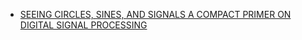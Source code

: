 * [SEEING CIRCLES, SINES, AND SIGNALS A COMPACT PRIMER ON DIGITAL SIGNAL PROCESSING](https://jackschaedler.github.io/circles-sines-signals/sincos.html)
